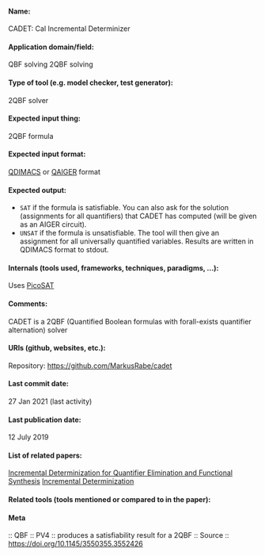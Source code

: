 #### Name:
CADET: Cal Incremental Determinizer

#### Application domain/field:
QBF solving
2QBF solving

#### Type of tool (e.g. model checker, test generator):
2QBF solver

#### Expected input thing:
2QBF formula

#### Expected input format:
[QDIMACS](../../Formats/QDIMACS.md) or [QAIGER](../../Formats/QAIGER.md) format

#### Expected output:
- `SAT` if the formula is satisfiable. You can also ask for the solution (assignments for all quantifiers) that CADET has computed (will be given as an AIGER circuit). 
- `UNSAT` if the formula is unsatisfiable. The tool will then give an assignment for all universally quantified variables. Results are written in QDIMACS format to stdout.

#### Internals (tools used, frameworks, techniques, paradigms, ...):
Uses [PicoSAT](SAT/PicoSAT.md)

#### Comments:
CADET is a 2QBF (Quantified Boolean formulas with forall-exists quantifier alternation) solver

#### URIs (github, websites, etc.):
Repository: https://github.com/MarkusRabe/cadet

#### Last commit date:
27 Jan 2021 (last activity)

#### Last publication date:
12 July 2019

#### List of related papers:
[Incremental Determinization for Quantifier Elimination and Functional Synthesis](https://doi.org/10.1007/978-3-030-25543-5_6)
[Incremental Determinization](https://doi.org/10.1007/978-3-319-40970-2_23)

#### Related tools (tools mentioned or compared to in the paper):

#### Meta
:: QBF
:: PV4 :: produces a satisfiability result for a 2QBF
:: Source :: https://doi.org/10.1145/3550355.3552426

